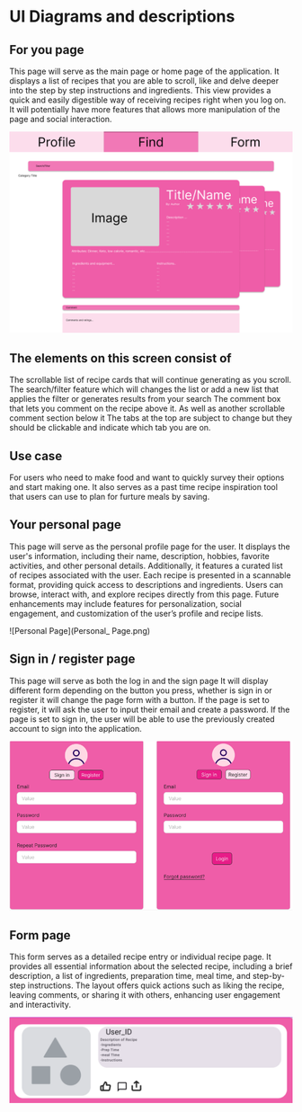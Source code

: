 # UI Diagrams and descriptions

## For you page

This page will serve as the main page or home page of the application.
It displays a list of recipes that you are able to scroll, like and delve deeper into the step by step instructions and ingredients. This view provides a quick and easily digestible way of receiving recipes right when you log on. It will potentially have more features that allows more manipulation of the page and social interaction.

![Main Page UI diagram](main_page.png)

## The elements on this screen consist of

The scrollable list of recipe cards that will continue generating as you scroll.
The search/filter feature which will changes the list or add a new list that applies the filter or generates results from your search
The comment box that lets you comment on the recipe above it. As well as another scrollable comment section below it
The tabs at the top are subject to change but they should be clickable and indicate which tab you are on.

## Use case

For users who need to make food and want to quickly survey their options and start making one. It also serves as a past time recipe inspiration tool that users can use to plan for furture meals by saving.

## Your personal page
This page will serve as the personal profile page for the user. It displays the user's information, including their name, description, hobbies, favorite activities, and other personal details. Additionally, it features a curated list of recipes associated with the user. Each recipe is presented in a scannable format, providing quick access to descriptions and ingredients. Users can browse, interact with, and explore recipes directly from this page. Future enhancements may include features for personalization, social engagement, and customization of the user’s profile and recipe lists.

![Personal Page](Personal_ Page.png)

## Sign in / register page

This page will serve as both the log in and the sign page
It will display different form depending on the button you press, whether is sign in or register it will change the page form with a button. If the page is set to register, it will ask the user to input their email and create a password. If the page is set to sign in, the user will be able to use the previously created account to sign into the application.

![Sign in / Register diagram](Login.png)

## Form page

This form serves as a detailed recipe entry or individual recipe page. It provides all essential information about the selected recipe, including a brief description, a list of ingredients, preparation time, meal time, and step-by-step instructions. The layout offers quick actions such as liking the recipe, leaving comments, or sharing it with others, enhancing user engagement and interactivity.

![Forms](Forms.png)
